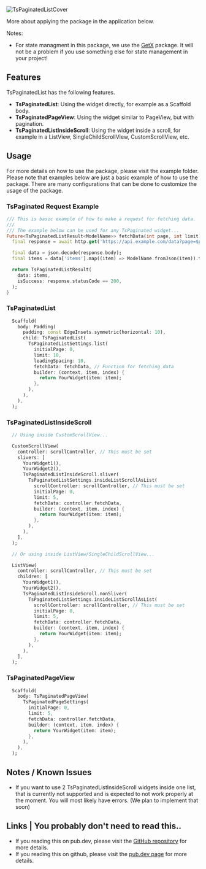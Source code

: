 ![TsPaginatedListCover](https://github.com/Tim-Solution/ts-paginated-list/assets/89051381/0277fc15-441f-4297-994a-7b9d86d5d405)

More about applying the package in the application below. 

Notes:
- For state managment in this package, we use the [GetX](https://pub.dev/packages/get) package. It will not be 
a problem if you use something else for state management in your project!

## Features
TsPaginatedList has the following features. 

- **TsPaginatedList**: Using the widget directly, for example as a Scaffold body.
- **TsPaginatedPageView**: Using the widget similar to PageView, but with pagination.
- **TsPaginatedListInsideScroll**: Using the widget inside a scroll, for example in a ListView, SingleChildScrollView, CustomScrollView, etc.

## Usage
For more details on how to use the package, please visit the example folder. Please note that
examples below are just a basic example of how to use the package. There are many configurations
that can be done to customize the usage of the package.


### TsPaginated Request Example
```dart
/// This is basic example of how to make a request for fetching data.
///
/// The example below can be used for any TsPaginated widget...
Future<TsPaginatedListResult<ModelName>> fetchData(int page, int limit) async {
  final response = await http.get('https://api.example.com/data?page=$page&limit=$pageSize');

  final data = json.decode(response.body);
  final items = data['items'].map((item) => ModelName.fromJson(item)).toList();

  return TsPaginatedListResult(
    data: items,
    isSuccess: response.statusCode == 200,
  );
}
```

### TsPaginatedList
```dart
  Scaffold(
    body: Padding(
      padding: const EdgeInsets.symmetric(horizontal: 10),
      child: TsPaginatedList(
        TsPaginatedListSettings.list(
          initialPage: 0,
          limit: 10,
          leadingSpacing: 10,
          fetchData: fetchData, // Function for fetching data
          builder: (context, item, index) {
            return YourWidget(item: item);
          },
        ),
      ),
    ),
  );
```

### TsPaginatedListInsideScroll
```dart
  // Using inside CustomScrollView...

  CustomScrollView(
    controller: scrollController, // This must be set
    slivers: [
      YourWidget1(),
      YourWidget2(),
      TsPaginatedListInsideScroll.sliver(
        TsPaginatedListSettings.insideListScrollAsList(
          scrollController: scrollController, // This must be set
          initialPage: 0,
          limit: 5,
          fetchData: controller.fetchData,
          builder: (context, item, index) {
            return YourWidget(item: item);
          },
        ),
      ),
    ],
  );

  // Or using inside ListView/SingleChildScrollView...

  ListView(
    controller: scrollController, // This must be set
    children: [
      YourWidget1(),
      YourWidget2(),
      TsPaginatedListInsideScroll.nonSliver(
        TsPaginatedListSettings.insideListScrollAsList(
          scrollController: scrollController, // This must be set
          initialPage: 0,
          limit: 5,
          fetchData: controller.fetchData,
          builder: (context, item, index) {
            return YourWidget(item: item);
          },
        ),
      ),
    ],
  );
```

### TsPaginatedPageView
```dart
  Scaffold(
    body: TsPaginatedPageView(
      TsPaginatedPageSettings(
        initialPage: 0,
        limit: 5,
        fetchData: controller.fetchData,
        builder: (context, item, index) {
          return YourWidget(item: item);
        },
      ),
    ),
  );
```

## Notes / Known Issues 
- If you want to use 2 TsPaginatedListInsideScroll widgets inside one list, that is currently not supported and is expected to not work properly at the moment. You will most likely have errors. (We plan to implement that soon)

## Links | You probably don't need to read this..
- If you reading this on pub.dev, please visit the [GitHub repository](https://github.com/Tim-Solution/ts-flutter-packages/tree/main/pkgs/ts_paginated_list) for more details.
- If you reading this on github, please visit the [pub.dev page](https://pub.dev/packages/ts_paginated_list) for more details.

